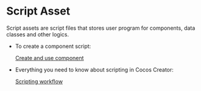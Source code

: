 # Script Asset

Script assets are script files that stores user program for components, data classes and other logics.

 - To create a component script:

    [Create and use component](../scripting/use-component.md)

 - Everything you need to know about scripting in Cocos Creator:

    [Scripting workflow](../scripting/index.md)
